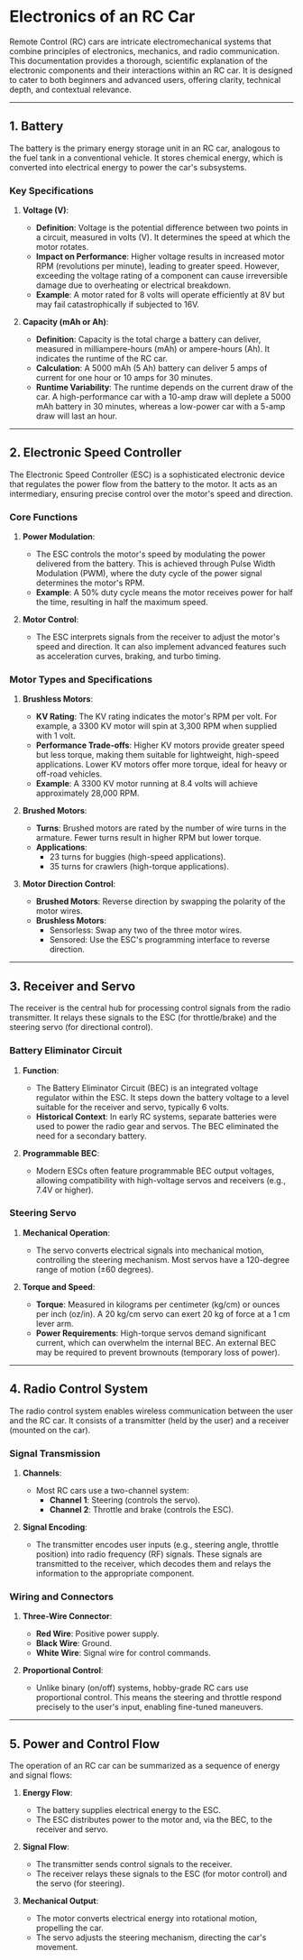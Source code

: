 # Electronics of an RC Car

Remote Control (RC) cars are intricate electromechanical systems that combine principles of electronics, mechanics, and radio communication. This documentation provides a thorough, scientific explanation of the electronic components and their interactions within an RC car. It is designed to cater to both beginners and advanced users, offering clarity, technical depth, and contextual relevance.

---

## 1. **Battery**

The battery is the primary energy storage unit in an RC car, analogous to the fuel tank in a conventional vehicle. It stores chemical energy, which is converted into electrical energy to power the car's subsystems.

### **Key Specifications**

1. **Voltage (V)**:
   - **Definition**: Voltage is the potential difference between two points in a circuit, measured in volts (V). It determines the speed at which the motor rotates.
   - **Impact on Performance**: Higher voltage results in increased motor RPM (revolutions per minute), leading to greater speed. However, exceeding the voltage rating of a component can cause irreversible damage due to overheating or electrical breakdown.
   - **Example**: A motor rated for 8 volts will operate efficiently at 8V but may fail catastrophically if subjected to 16V.

2. **Capacity (mAh or Ah)**:
   - **Definition**: Capacity is the total charge a battery can deliver, measured in milliampere-hours (mAh) or ampere-hours (Ah). It indicates the runtime of the RC car.
   - **Calculation**: A 5000 mAh (5 Ah) battery can deliver 5 amps of current for one hour or 10 amps for 30 minutes.
   - **Runtime Variability**: The runtime depends on the current draw of the car. A high-performance car with a 10-amp draw will deplete a 5000 mAh battery in 30 minutes, whereas a low-power car with a 5-amp draw will last an hour.

---

## 2. **Electronic Speed Controller**

The Electronic Speed Controller (ESC) is a sophisticated electronic device that regulates the power flow from the battery to the motor. It acts as an intermediary, ensuring precise control over the motor's speed and direction.

### **Core Functions**

1. **Power Modulation**:
   - The ESC controls the motor's speed by modulating the power delivered from the battery. This is achieved through Pulse Width Modulation (PWM), where the duty cycle of the power signal determines the motor's RPM.
   - **Example**: A 50% duty cycle means the motor receives power for half the time, resulting in half the maximum speed.

2. **Motor Control**:
   - The ESC interprets signals from the receiver to adjust the motor's speed and direction. It can also implement advanced features such as acceleration curves, braking, and turbo timing.

### **Motor Types and Specifications**

1. **Brushless Motors**:
   - **KV Rating**: The KV rating indicates the motor's RPM per volt. For example, a 3300 KV motor will spin at 3,300 RPM when supplied with 1 volt.
   - **Performance Trade-offs**: Higher KV motors provide greater speed but less torque, making them suitable for lightweight, high-speed applications. Lower KV motors offer more torque, ideal for heavy or off-road vehicles.
   - **Example**: A 3300 KV motor running at 8.4 volts will achieve approximately 28,000 RPM.

2. **Brushed Motors**:
   - **Turns**: Brushed motors are rated by the number of wire turns in the armature. Fewer turns result in higher RPM but lower torque.
   - **Applications**: 
     - 23 turns for buggies (high-speed applications).
     - 35 turns for crawlers (high-torque applications).

3. **Motor Direction Control**:
   - **Brushed Motors**: Reverse direction by swapping the polarity of the motor wires.
   - **Brushless Motors**:
     - Sensorless: Swap any two of the three motor wires.
     - Sensored: Use the ESC's programming interface to reverse direction.

---

## 3. **Receiver and Servo**

The receiver is the central hub for processing control signals from the radio transmitter. It relays these signals to the ESC (for throttle/brake) and the steering servo (for directional control).

### **Battery Eliminator Circuit**

1. **Function**:
   - The Battery Eliminator Circuit (BEC) is an integrated voltage regulator within the ESC. It steps down the battery voltage to a level suitable for the receiver and servo, typically 6 volts.
   - **Historical Context**: In early RC systems, separate batteries were used to power the radio gear and servos. The BEC eliminated the need for a secondary battery.

2. **Programmable BEC**:
   - Modern ESCs often feature programmable BEC output voltages, allowing compatibility with high-voltage servos and receivers (e.g., 7.4V or higher).

### **Steering Servo**

1. **Mechanical Operation**:
   - The servo converts electrical signals into mechanical motion, controlling the steering mechanism. Most servos have a 120-degree range of motion (±60 degrees).

2. **Torque and Speed**:
   - **Torque**: Measured in kilograms per centimeter (kg/cm) or ounces per inch (oz/in). A 20 kg/cm servo can exert 20 kg of force at a 1 cm lever arm.
   - **Power Requirements**: High-torque servos demand significant current, which can overwhelm the internal BEC. An external BEC may be required to prevent brownouts (temporary loss of power).

---

## 4. **Radio Control System**

The radio control system enables wireless communication between the user and the RC car. It consists of a transmitter (held by the user) and a receiver (mounted on the car).

### **Signal Transmission**

1. **Channels**:
   - Most RC cars use a two-channel system:
     - **Channel 1**: Steering (controls the servo).
     - **Channel 2**: Throttle and brake (controls the ESC).

2. **Signal Encoding**:
   - The transmitter encodes user inputs (e.g., steering angle, throttle position) into radio frequency (RF) signals. These signals are transmitted to the receiver, which decodes them and relays the information to the appropriate component.

### **Wiring and Connectors**

1. **Three-Wire Connector**:
   - **Red Wire**: Positive power supply.
   - **Black Wire**: Ground.
   - **White Wire**: Signal wire for control commands.

2. **Proportional Control**:
   - Unlike binary (on/off) systems, hobby-grade RC cars use proportional control. This means the steering and throttle respond precisely to the user's input, enabling fine-tuned maneuvers.

---

## 5. **Power and Control Flow**

The operation of an RC car can be summarized as a sequence of energy and signal flows:

1. **Energy Flow**:
   - The battery supplies electrical energy to the ESC.
   - The ESC distributes power to the motor and, via the BEC, to the receiver and servo.

2. **Signal Flow**:
   - The transmitter sends control signals to the receiver.
   - The receiver relays these signals to the ESC (for motor control) and the servo (for steering).

3. **Mechanical Output**:
   - The motor converts electrical energy into rotational motion, propelling the car.
   - The servo adjusts the steering mechanism, directing the car's movement.